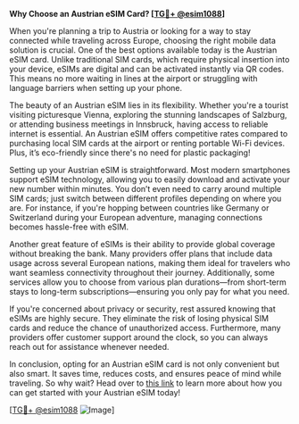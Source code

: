 **Why Choose an Austrian eSIM Card? [[TG💪+ @esim1088](https://t.me/s/esim1088)]**

When you're planning a trip to Austria or looking for a way to stay connected while traveling across Europe, choosing the right mobile data solution is crucial. One of the best options available today is the Austrian eSIM card. Unlike traditional SIM cards, which require physical insertion into your device, eSIMs are digital and can be activated instantly via QR codes. This means no more waiting in lines at the airport or struggling with language barriers when setting up your phone.

The beauty of an Austrian eSIM lies in its flexibility. Whether you're a tourist visiting picturesque Vienna, exploring the stunning landscapes of Salzburg, or attending business meetings in Innsbruck, having access to reliable internet is essential. An Austrian eSIM offers competitive rates compared to purchasing local SIM cards at the airport or renting portable Wi-Fi devices. Plus, it’s eco-friendly since there's no need for plastic packaging!

Setting up your Austrian eSIM is straightforward. Most modern smartphones support eSIM technology, allowing you to easily download and activate your new number within minutes. You don’t even need to carry around multiple SIM cards; just switch between different profiles depending on where you are. For instance, if you're hopping between countries like Germany or Switzerland during your European adventure, managing connections becomes hassle-free with eSIM.

Another great feature of eSIMs is their ability to provide global coverage without breaking the bank. Many providers offer plans that include data usage across several European nations, making them ideal for travelers who want seamless connectivity throughout their journey. Additionally, some services allow you to choose from various plan durations—from short-term stays to long-term subscriptions—ensuring you only pay for what you need.

If you're concerned about privacy or security, rest assured knowing that eSIMs are highly secure. They eliminate the risk of losing physical SIM cards and reduce the chance of unauthorized access. Furthermore, many providers offer customer support around the clock, so you can always reach out for assistance whenever needed.

In conclusion, opting for an Austrian eSIM card is not only convenient but also smart. It saves time, reduces costs, and ensures peace of mind while traveling. So why wait? Head over to [this link](https://t.me/s/esim1088) to learn more about how you can get started with your Austrian eSIM today! 

[[TG💪+ @esim1088](https://t.me/s/esim1088) ![Image](https://i.postimg.cc/Y0z9fWf4/image.png)]